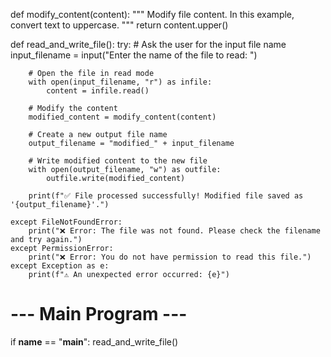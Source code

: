 def modify_content(content):
    """
    Modify file content.
    In this example, convert text to uppercase.
    """
    return content.upper()


def read_and_write_file():
    try:
        # Ask the user for the input file name
        input_filename = input("Enter the name of the file to read: ")

        # Open the file in read mode
        with open(input_filename, "r") as infile:
            content = infile.read()

        # Modify the content
        modified_content = modify_content(content)

        # Create a new output file name
        output_filename = "modified_" + input_filename

        # Write modified content to the new file
        with open(output_filename, "w") as outfile:
            outfile.write(modified_content)

        print(f"✅ File processed successfully! Modified file saved as '{output_filename}'.")

    except FileNotFoundError:
        print("❌ Error: The file was not found. Please check the filename and try again.")
    except PermissionError:
        print("❌ Error: You do not have permission to read this file.")
    except Exception as e:
        print(f"⚠️ An unexpected error occurred: {e}")


# --- Main Program ---
if __name__ == "__main__":
    read_and_write_file()
